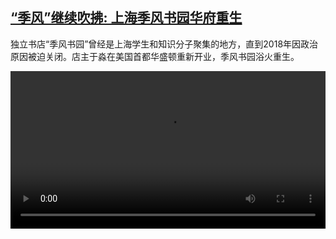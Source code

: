 <!--1728397024000-->
[“季风”继续吹拂: 上海季风书园华府重生](https://www.dw.com/zh/%E2%80%9C%E5%AD%A3%E9%A3%8E%E2%80%9D%E7%BB%A7%E7%BB%AD%E5%90%B9%E6%8B%82:%20%E4%B8%8A%E6%B5%B7%E5%AD%A3%E9%A3%8E%E4%B9%A6%E5%9B%AD%E5%8D%8E%E5%BA%9C%E9%87%8D%E7%94%9F/a-70404760)
------

<p>独立书店“季风书园”曾经是上海学生和知识分子聚集的地方，直到2018年因政治原因被迫关闭。店主于淼在美国首都华盛顿重新开业，季风书园浴火重生。</small></p><video src="https://tvdownloaddw-a.akamaihd.net/vps/webvideos/CHI/2024/DWVG/DWVGCHI241004_JFBookstore_01IGW_AVC_1280x720.mp4" controls style="width:100%"></video>
